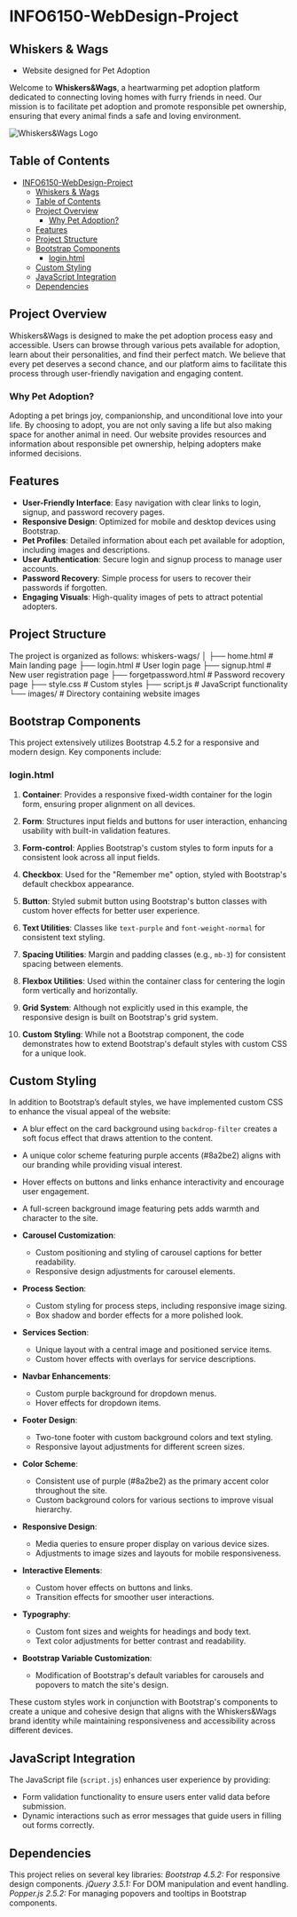 # INFO6150-WebDesign-Project

## Whiskers & Wags 
- Website designed for Pet Adoption

Welcome to **Whiskers&Wags**, a heartwarming pet adoption platform dedicated to connecting loving homes with furry friends in need. Our mission is to facilitate pet adoption and promote responsible pet ownership, ensuring that every animal finds a safe and loving environment.
 
![Whiskers&Wags Logo](images/logo.jpg)
 
## Table of Contents
 
- [INFO6150-WebDesign-Project](#info6150-webdesign-project)
  - [Whiskers \& Wags](#whiskers--wags)
  - [Table of Contents](#table-of-contents)
  - [Project Overview](#project-overview)
    - [Why Pet Adoption?](#why-pet-adoption)
  - [Features](#features)
  - [Project Structure](#project-structure)
  - [Bootstrap Components](#bootstrap-components)
    - [login.html](#loginhtml)
  - [Custom Styling](#custom-styling)
  - [JavaScript Integration](#javascript-integration)
  - [Dependencies](#dependencies)
 
## Project Overview
 
Whiskers&Wags is designed to make the pet adoption process easy and accessible. Users can browse through various pets available for adoption, learn about their personalities, and find their perfect match. We believe that every pet deserves a second chance, and our platform aims to facilitate this process through user-friendly navigation and engaging content.
 
### Why Pet Adoption?
 
Adopting a pet brings joy, companionship, and unconditional love into your life. By choosing to adopt, you are not only saving a life but also making space for another animal in need. Our website provides resources and information about responsible pet ownership, helping adopters make informed decisions.
 
## Features
 
- **User-Friendly Interface**: Easy navigation with clear links to login, signup, and password recovery pages.
- **Responsive Design**: Optimized for mobile and desktop devices using Bootstrap.
- **Pet Profiles**: Detailed information about each pet available for adoption, including images and descriptions.
- **User Authentication**: Secure login and signup process to manage user accounts.
- **Password Recovery**: Simple process for users to recover their passwords if forgotten.
- **Engaging Visuals**: High-quality images of pets to attract potential adopters.
 
## Project Structure
 
The project is organized as follows:
whiskers-wags/
│
├── home.html # Main landing page
├── login.html # User login page
├── signup.html # New user registration page
├── forgetpassword.html # Password recovery page
├── style.css # Custom styles
├── script.js # JavaScript functionality
└── images/ # Directory containing website images
 
## Bootstrap Components

This project extensively utilizes Bootstrap 4.5.2 for a responsive and modern design. Key components include:

### login.html

1. **Container**: Provides a responsive fixed-width container for the login form, ensuring proper alignment on all devices.

2. **Form**: Structures input fields and buttons for user interaction, enhancing usability with built-in validation features.

3. **Form-control**: Applies Bootstrap's custom styles to form inputs for a consistent look across all input fields.

4. **Checkbox**: Used for the "Remember me" option, styled with Bootstrap's default checkbox appearance.

5. **Button**: Styled submit button using Bootstrap's button classes with custom hover effects for better user experience.

6. **Text Utilities**: Classes like `text-purple` and `font-weight-normal` for consistent text styling.

7. **Spacing Utilities**: Margin and padding classes (e.g., `mb-3`) for consistent spacing between elements.

8. **Flexbox Utilities**: Used within the container class for centering the login form vertically and horizontally.

9. **Grid System**: Although not explicitly used in this example, the responsive design is built on Bootstrap's grid system.

10. **Custom Styling**: While not a Bootstrap component, the code demonstrates how to extend Bootstrap's default styles with custom CSS for a unique look.
 
## Custom Styling
 
In addition to Bootstrap’s default styles, we have implemented custom CSS to enhance the visual appeal of the website:
 
- A blur effect on the card background using `backdrop-filter` creates a soft focus effect that draws attention to the content.
- A unique color scheme featuring purple accents (#8a2be2) aligns with our branding while providing visual interest.
- Hover effects on buttons and links enhance interactivity and encourage user engagement.
- A full-screen background image featuring pets adds warmth and character to the site.

- **Carousel Customization**: 
  - Custom positioning and styling of carousel captions for better readability.
  - Responsive design adjustments for carousel elements.

- **Process Section**: 
  - Custom styling for process steps, including responsive image sizing.
  - Box shadow and border effects for a more polished look.

- **Services Section**:
  - Unique layout with a central image and positioned service items.
  - Custom hover effects with overlays for service descriptions.

- **Navbar Enhancements**:
  - Custom purple background for dropdown menus.
  - Hover effects for dropdown items.

- **Footer Design**:
  - Two-tone footer with custom background colors and text styling.
  - Responsive layout adjustments for different screen sizes.

- **Color Scheme**:
  - Consistent use of purple (#8a2be2) as the primary accent color throughout the site.
  - Custom background colors for various sections to improve visual hierarchy.

- **Responsive Design**:
  - Media queries to ensure proper display on various device sizes.
  - Adjustments to image sizes and layouts for mobile responsiveness.

- **Interactive Elements**:
  - Custom hover effects on buttons and links.
  - Transition effects for smoother user interactions.

- **Typography**:
  - Custom font sizes and weights for headings and body text.
  - Text color adjustments for better contrast and readability.

- **Bootstrap Variable Customization**:
  - Modification of Bootstrap's default variables for carousels and popovers to match the site's design.

These custom styles work in conjunction with Bootstrap's components to create a unique and cohesive design that aligns with the Whiskers&Wags brand identity while maintaining responsiveness and accessibility across different devices.
 
## JavaScript Integration
 
The JavaScript file (`script.js`) enhances user experience by providing:
 
- Form validation functionality to ensure users enter valid data before submission.
- Dynamic interactions such as error messages that guide users in filling out forms correctly.
 
## Dependencies
 
This project relies on several key libraries:
*Bootstrap 4.5.2:* For responsive design components.
*jQuery 3.5.1:* For DOM manipulation and event handling.
*Popper.js 2.5.2:* For managing popovers and tooltips in Bootstrap components.